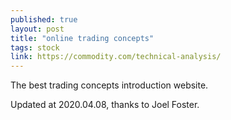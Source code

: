 ```yaml
---
published: true
layout: post
title: "online trading concepts"
tags: stock
link: https://commodity.com/technical-analysis/
---
```


The best trading concepts introduction website.

Updated at 2020.04.08, thanks to Joel Foster.
